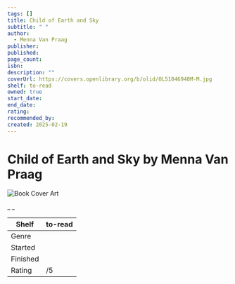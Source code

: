 ```yaml
---
tags: []
title: Child of Earth and Sky
subtitle: " "
author:
  - Menna Van Praag
publisher:
published:
page_count:
isbn:
description: ""
coverUrl: https://covers.openlibrary.org/b/olid/OL51046948M-M.jpg
shelf: to-read
owned: true
start_date:
end_date:
rating:
recommended_by:
created: 2025-02-19
---
```


# Child of Earth and Sky by Menna Van Praag

![Book Cover Art](https://covers.openlibrary.org/b/olid/OL51046948M-M.jpg)

_ _

| Shelf | to-read |
| --- | --- |
| Genre |  |
| Started |  |
| Finished |  |
| Rating | /5 |

